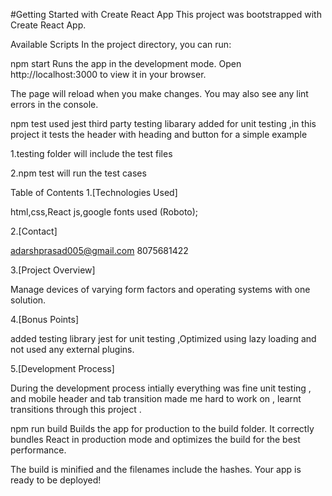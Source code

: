 #Getting Started with Create React App
This project was bootstrapped with Create React App.

Available Scripts
In the project directory, you can run:

npm start
Runs the app in the development mode.
Open http://localhost:3000 to view it in your browser.

The page will reload when you make changes.
You may also see any lint errors in the console.

npm test
used jest third party testing libarary added for unit testing ,in this project it tests the header with heading and button for a simple example

1.testing folder will include the test files

2.npm test will run the test cases

Table of Contents
1.[Technologies Used]

html,css,React js,google fonts used (Roboto);

2.[Contact]

adarshprasad005@gmail.com
8075681422

3.[Project Overview]

Manage devices of varying form factors and operating systems with one solution.

4.[Bonus Points]

 added testing library jest for unit testing ,Optimized using lazy loading and not used any external plugins.

5.[Development Process]

During the development process intially everything was fine unit testing , and mobile header and tab transition made me hard to work on , learnt transitions through this project .

npm run build
Builds the app for production to the build folder.
It correctly bundles React in production mode and optimizes the build for the best performance.

The build is minified and the filenames include the hashes.
Your app is ready to be deployed!
